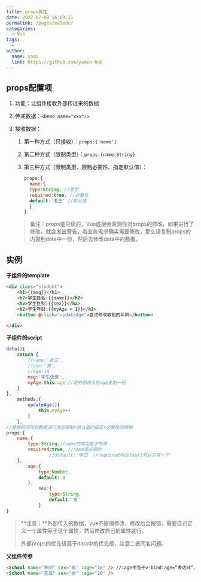 ```yaml
---
title: props属性
date: 2022-07-08 16:09:11
permalink: /pages/ee9edc/
categories:
  - Vue
tags:
  - 
author: 
  name: yami
  link: https://github.com/yamin-hub
---
```

## props配置项

1. 功能：让组件接收外部传过来的数据

2. 传递数据：```<Demo name="xxx"/>```

3. 接收数据：

   1. 第一种方式（只接收）：```props:['name'] ```

   2. 第二种方式（限制类型）：```props:{name:String}```

   3. 第三种方式（限制类型、限制必要性、指定默认值）：

      ```js
      props:{
      	name:{
      	type:String, //类型
      	required:true, //必要性
      	default:'老王' //默认值
      	}
      }
      ```

   > 备注：props是只读的，Vue底层会监测你对props的修改，如果进行了修改，就会发出警告，若业务需求确实需要修改，那么请复制props的内容到data中一份，然后去修改data中的数据。

## 实例

**子组件的template**

```html
<div class="student">
    <h1>{{msg}}</h1>
    <h2>学生姓名:{{name}}</h2>
    <h2>学生性别:{{sex}}</h2>
    <h2>学生年龄:{{myAge + 1}}</h2>
    <button @click="updateAge">尝试修改收到的年龄</button>

</div>
```

**子组件的script**

```js
data(){
    return {
        //name:'张三',
        //sex:'男',
        //age:18
        msg:'学生信息',
        myAge:this.age //将外部传入的age复制一份
    }
},
    methods:{
        updateAge(){
            this.myAge++
        }
    },
//接受的同时对数据进行类型限制+默认值的指定+必要性的限制
props:{
    name:{
        type:String,//name的类型是字符串
        required:true, //name是必要的
                //default:'李四' //required与default可以只写一个
    },
        age:{
            type:Number,
            default: 0
        },
            sex:{
                type:String,
                default:'男'
            }
}
```

> **注意：**外部传入的数据，vue不提倡修改，修改后会报错，需要自己定义一个属性等于这个属性，然后修改自己的属性就行。
>
> 外部props的优先级高于data中的优先级，注意二者同名问题。

**父组件传参**

```html
<School name="李四" sex="男" :age="18" /> //:age相当于v-bind:age=“表达式”，传入后为数字类型
<School name="王五" sex="女" :age="20" />
```

